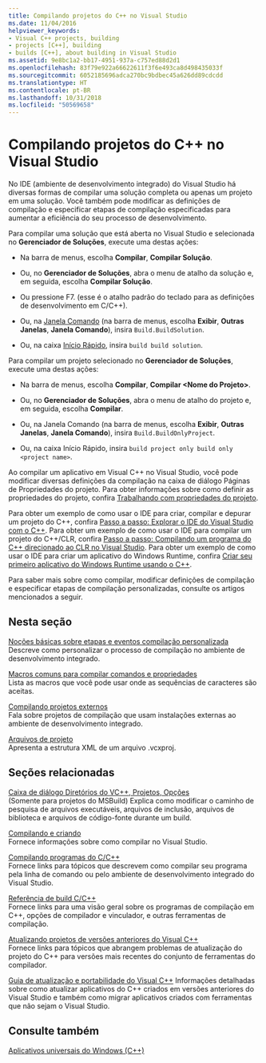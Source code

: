 ```yaml
---
title: Compilando projetos do C++ no Visual Studio
ms.date: 11/04/2016
helpviewer_keywords:
- Visual C++ projects, building
- projects [C++], building
- builds [C++], about building in Visual Studio
ms.assetid: 9e8bc1a2-bb17-4951-937a-c757ed88d2d1
ms.openlocfilehash: 83f79e922a66622611f3f6e493ca8d498435033f
ms.sourcegitcommit: 6052185696adca270bc9bdbec45a626dd89cdcdd
ms.translationtype: HT
ms.contentlocale: pt-BR
ms.lasthandoff: 10/31/2018
ms.locfileid: "50569658"
---
```

# <a name="building-c-projects-in-visual-studio"></a>Compilando projetos do C++ no Visual Studio

No IDE (ambiente de desenvolvimento integrado) do Visual Studio há diversas formas de compilar uma solução completa ou apenas um projeto em uma solução. Você também pode modificar as definições de compilação e especificar etapas de compilação especificadas para aumentar a eficiência do seu processo de desenvolvimento.

Para compilar uma solução que está aberta no Visual Studio e selecionada no **Gerenciador de Soluções**, execute uma destas ações:

- Na barra de menus, escolha **Compilar**, **Compilar Solução**.

- Ou, no **Gerenciador de Soluções**, abra o menu de atalho da solução e, em seguida, escolha **Compilar Solução**.

- Ou pressione F7. (esse é o atalho padrão do teclado para as definições de desenvolvimento em C/C++).

- Ou, na [Janela Comando](/visualstudio/ide/reference/command-window) (na barra de menus, escolha **Exibir**, **Outras Janelas**, **Janela Comando**), insira `Build.BuildSolution`.

- Ou, na caixa [Início Rápido](/visualstudio/ide/reference/quick-launch-environment-options-dialog-box), insira `build build solution`.

Para compilar um projeto selecionado no **Gerenciador de Soluções**, execute uma destas ações:

- Na barra de menus, escolha **Compilar**, **Compilar \<Nome do Projeto>**.

- Ou, no **Gerenciador de Soluções**, abra o menu de atalho do projeto e, em seguida, escolha **Compilar**.

- Ou, na Janela Comando (na barra de menus, escolha **Exibir**, **Outras Janelas**, **Janela Comando**), insira `Build.BuildOnlyProject`.

- Ou, na caixa Início Rápido, insira `build project only build only <project name>`.

Ao compilar um aplicativo em Visual C++ no Visual Studio, você pode modificar diversas definições da compilação na caixa de diálogo Páginas de Propriedades do projeto. Para obter informações sobre como definir as propriedades do projeto, confira [Trabalhando com propriedades do projeto](../ide/working-with-project-properties.md).

Para obter um exemplo de como usar o IDE para criar, compilar e depurar um projeto do C++, confira [Passo a passo: Explorar o IDE do Visual Studio com o C++](/visualstudio/ide/getting-started-with-cpp-in-visual-studio). Para obter um exemplo de como usar o IDE para compilar um projeto do C++/CLR, confira [Passo a passo: Compilando um programa do C++ direcionado ao CLR no Visual Studio](../ide/walkthrough-compiling-a-cpp-program-that-targets-the-clr-in-visual-studio.md). Para obter um exemplo de como usar o IDE para criar um aplicativo do Windows Runtime, confira [Criar seu primeiro aplicativo do Windows Runtime usando o C++](https://msdn.microsoft.com/library/windows/apps/hh974580.aspx).

Para saber mais sobre como compilar, modificar definições de compilação e especificar etapas de compilação personalizadas, consulte os artigos mencionados a seguir.

## <a name="in-this-section"></a>Nesta seção

[Noções básicas sobre etapas e eventos compilação personalizada](../ide/understanding-custom-build-steps-and-build-events.md)<br>
Descreve como personalizar o processo de compilação no ambiente de desenvolvimento integrado.

[Macros comuns para compilar comandos e propriedades](../ide/common-macros-for-build-commands-and-properties.md)<br>
Lista as macros que você pode usar onde as sequências de caracteres são aceitas.

[Compilando projetos externos](../ide/building-external-projects.md)<br>
Fala sobre projetos de compilação que usam instalações externas ao ambiente de desenvolvimento integrado.

[Arquivos de projeto](../ide/project-files.md)<br>
Apresenta a estrutura XML de um arquivo .vcxproj.

## <a name="related-sections"></a>Seções relacionadas

[Caixa de diálogo Diretórios do VC++, Projetos, Opções](vcpp-directories-property-page.md)<br>
(Somente para projetos do MSBuild) Explica como modificar o caminho de pesquisa de arquivos executáveis, arquivos de inclusão, arquivos de biblioteca e arquivos de código-fonte durante um build.

[Compilando e criando](/visualstudio/ide/compiling-and-building-in-visual-studio)<br>
Fornece informações sobre como compilar no Visual Studio.

[Compilando programas do C/C++](../build/building-c-cpp-programs.md)<br>
Fornece links para tópicos que descrevem como compilar seu programa pela linha de comando ou pelo ambiente de desenvolvimento integrado do Visual Studio.

[Referência de build C/C++](../build/reference/c-cpp-building-reference.md)<br>
Fornece links para uma visão geral sobre os programas de compilação em C++, opções de compilador e vinculador, e outras ferramentas de compilação.

[Atualizando projetos de versões anteriores do Visual C++](../porting/upgrading-projects-from-earlier-versions-of-visual-cpp.md)<br>
Fornece links para tópicos que abrangem problemas de atualização do projeto do C++ para versões mais recentes do conjunto de ferramentas do compilador.

[Guia de atualização e portabilidade do Visual C++](../porting/visual-cpp-porting-and-upgrading-guide.md) Informações detalhadas sobre como atualizar aplicativos do C++ criados em versões anteriores do Visual Studio e também como migrar aplicativos criados com ferramentas que não sejam o Visual Studio.

## <a name="see-also"></a>Consulte também

[Aplicativos universais do Windows (C++)](../windows/universal-windows-apps-cpp.md)